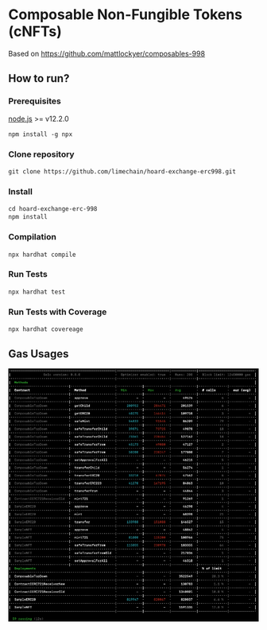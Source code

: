 # Composable Non-Fungible Tokens (cNFTs)

Based on https://github.com/mattlockyer/composables-998

## How to run?

### Prerequisites
[node.js](https://nodejs.org/en/) >= v12.2.0

```
npm install -g npx
```

### Clone repository
```
git clone https://github.com/limechain/hoard-exchange-erc998.git
```

### Install
```
cd hoard-exchange-erc-998
npm install
```

### Compilation
```
npx hardhat compile
```

### Run Tests
```
npx hardhat test
```

### Run Tests with Coverage
``` 
npx hardhat covereage
```

## Gas Usages

![Gas Usages](assets/gas_usages.png)
